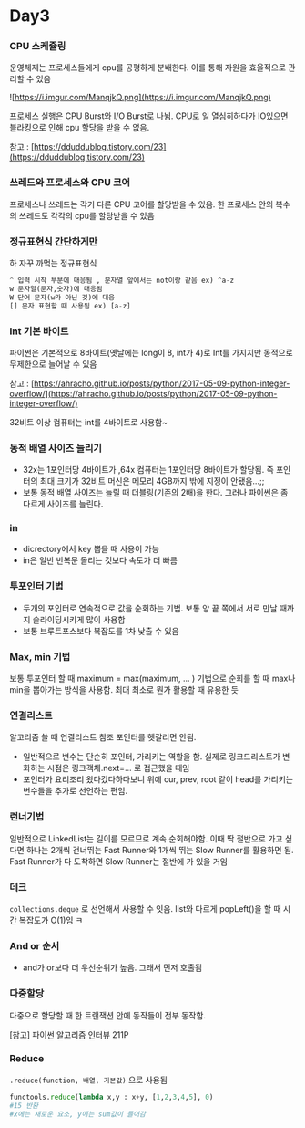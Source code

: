 # Day3

### CPU 스케쥴링

운영체제는 프로세스들에게 cpu를 공평하게 분배한다. 이를 통해 자원을 효율적으로 관리할 수 있음

![https://i.imgur.com/ManqjkQ.png](https://i.imgur.com/ManqjkQ.png)

프로세스 실행은 CPU Burst와 I/O Burst로 나뉨. CPU로 일 열심히하다가 IO있으면 블라킹으로 인해 cpu 할당을 받을 수 없음.

참고 : [https://dduddublog.tistory.com/23](https://dduddublog.tistory.com/23)

### 쓰레드와 프로세스와 CPU 코어

프로세스나 쓰레드는 각기 다른 CPU 코어를 할당받을 수 있음.  한 프로세스 안의 복수의 쓰레드도 각각의 cpu를 할당받을 수 있음

### 정규표현식 간단하게만

하 자꾸 까먹는 정규표현식

```python
^ 입력 시작 부분에 대응됨 , 문자열 앞에서는 not이랑 같음 ex) ^a-z
w 문자열(문자,숫자)에 대응됨
W 단어 문자(w가 아닌 것)에 대응
[] 문자 표현할 때 사용됨 ex) [a-z]

```

### Int 기본 바이트

파이썬은 기본적으로 8바이트(옛날에는 long이 8, int가 4)로 Int를 가지지만 동적으로 무제한으로 늘어날 수 있음

참고 : [https://ahracho.github.io/posts/python/2017-05-09-python-integer-overflow/](https://ahracho.github.io/posts/python/2017-05-09-python-integer-overflow/)

32비트 이상 컴퓨터는 int를 4바이트로 사용함~

### 동적 배열 사이즈 늘리기

- 32x는 1포인터당 4바이트가 ,64x 컴퓨터는 1포인터당 8바이트가 할당됨. 즉 포인터의 최대 크기가 32비트 머신은 메모리 4GB까지 밖에 지정이 안됐음...;;
- 보통 동적 배열 사이즈는 늘릴 때 더블링(기존의 2배)을 한다. 그러나 파이썬은 좀 다르게 사이즈를 늘린다.

### in

- dicrectory에서 key 뽑을 때 사용이 가능
- in은 일반 반복문 돌리는 것보다 속도가 더 빠름

### 투포인터 기법

- 두개의 포인터로 연속적으로 값을 순회하는 기법. 보통 양 끝 쪽에서 서로 만날 때까지 슬라이딩시키게 많이 사용함
- 보통 브루트포스보다 복잡도를 1차 낮출 수 있음

### Max, min 기법

보통 투포인터 할 때 maximum = max(maximum, ... ) 기법으로 순회를 할 때 max나 min을 뽑아가는 방식을 사용함. 최대 최소로 뭔가 활용할 때 유용한 듯

### 연결리스트

알고리즘 쓸 때 연결리스트 참조 포인터를 헷갈리면 안됨.

- 일반적으로 변수는 단순히 포인터, 가리키는 역할을 함. 실제로 링크드리스트가 변화하는 시점은 링크객체.next=... 로 접근했을 때임
- 포인터가 요리조리 왔다갔다하다보니 위에 cur, prev, root 같이 head를 가리키는 변수들을 추가로 선언하는 편임.

### 런너기법

일반적으로 LinkedList는 길이를 모르므로 계속 순회해야함. 이때 딱 절반으로 가고 싶다면 하나는 2개씩 건너뛰는 Fast Runner와 1개씩 뛰는 Slow Runner를 활용하면 됨. Fast Runner가 다 도착하면 Slow Runner는 절반에 가 있을 거임 

### 데크

`collections.deque` 로 선언해서 사용할 수 잇음. list와 다르게 popLeft()을 할 때 시간 복잡도가 O(1)임 ㅋ

### And or 순서

- and가 or보다 더 우선순위가 높음. 그래서 먼저 호출됨

### 다중할당

다중으로 할당할 때 한 트랜잭션 안에 동작들이 전부 동작함. 

[참고] 파이썬 알고리즘 인터뷰 211P

### Reduce

`.reduce(function, 배열, 기본값)` 으로 사용됨

```python
functools.reduce(lambda x,y : x+y, [1,2,3,4,5], 0)
#15 반환
#x에는 새로운 요소, y에는 sum값이 들어감
```